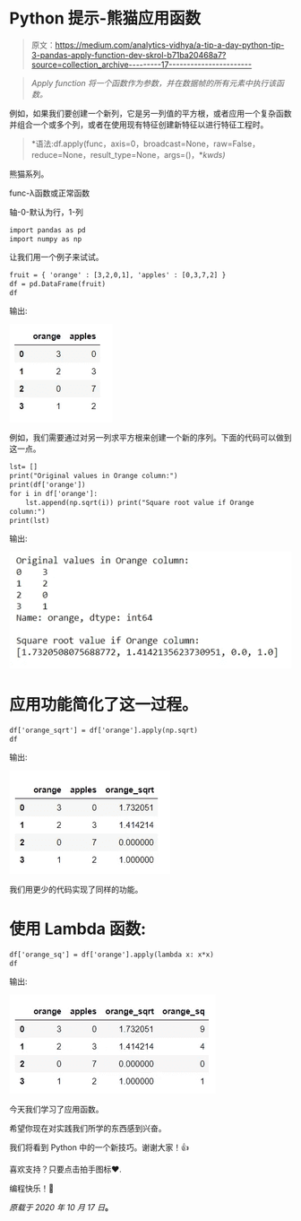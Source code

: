 # Python 提示-熊猫应用函数

> 原文：<https://medium.com/analytics-vidhya/a-tip-a-day-python-tip-3-pandas-apply-function-dev-skrol-b71ba20468a7?source=collection_archive---------17----------------------->

> *Apply function 将一个函数作为参数，并在数据帧的所有元素中执行该函数。*

例如，如果我们要创建一个新列，它是另一列值的平方根，或者应用一个复杂函数并组合一个或多个列，或者在使用现有特征创建新特征以进行特征工程时。

> *语法:df.apply(func，axis=0，broadcast=None，raw=False，reduce=None，result_type=None，args=()，**kwds)*

熊猫系列。

func-λ函数或正常函数

轴-0-默认为行，1-列

```
import pandas as pd 
import numpy as np
```

让我们用一个例子来试试。

```
fruit = { 'orange' : [3,2,0,1], 'apples' : [0,3,7,2] } 
df = pd.DataFrame(fruit) 
df
```

输出:

![](img/4d1a01a2ca0316d82b6819e2c9f198bf.png)

例如，我们需要通过对另一列求平方根来创建一个新的序列。下面的代码可以做到这一点。

```
lst= [] 
print("Original values in Orange column:") 
print(df['orange']) 
for i in df['orange']: 
    lst.append(np.sqrt(i)) print("Square root value if Orange column:") 
print(lst)
```

输出:

![](img/9ab5783341a862f05a35b03c217e849f.png)

# 应用功能简化了这一过程。

```
df['orange_sqrt'] = df['orange'].apply(np.sqrt) 
df
```

输出:

![](img/1dc89bad9db70a1fbbf5409d6df87b91.png)

我们用更少的代码实现了同样的功能。

# 使用 Lambda 函数:

```
df['orange_sq'] = df['orange'].apply(lambda x: x*x) 
df
```

输出:

![](img/75597cbd7d78ad8e840a164ea3448f48.png)

今天我们学习了应用函数。

希望你现在对实践我们所学的东西感到兴奋。

我们将看到 Python 中的一个新技巧。谢谢大家！👍

喜欢支持？只要点击拍手图标❤️.

编程快乐！🎈

*原载于 2020 年 10 月 17 日*[](https://devskrol.com/index.php/2020/10/17/a-tip-a-day-python-tip-3-pandas-apply-function/)**。**